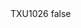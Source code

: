 <?xml version="1.0" encoding="UTF-8"?>
<CustomMetadata xmlns="http://soap.sforce.com/2006/04/metadata">
    <label>TXU1026</label>
    <protected>false</protected>
</CustomMetadata>
